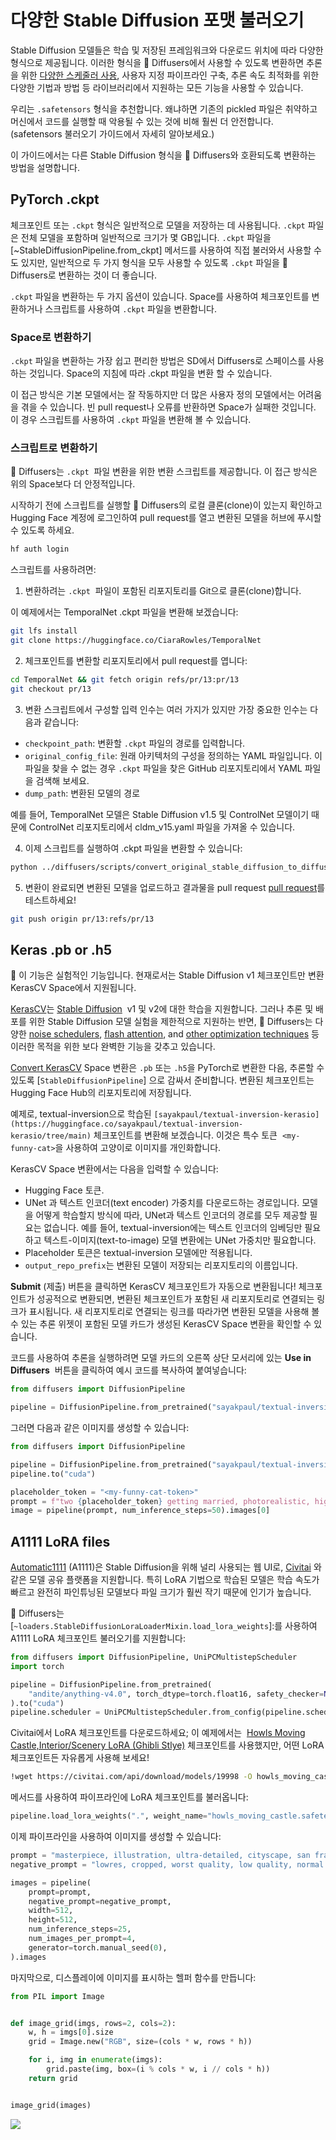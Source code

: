 <!--Copyright 2025 The HuggingFace Team. All rights reserved.

Licensed under the Apache License, Version 2.0 (the "License"); you may not use this file except in compliance with
the License. You may obtain a copy of the License at

http://www.apache.org/licenses/LICENSE-2.0

Unless required by applicable law or agreed to in writing, software distributed under the License is distributed on
an "AS IS" BASIS, WITHOUT WARRANTIES OR CONDITIONS OF ANY KIND, either express or implied. See the License for the
specific language governing permissions and limitations under the License.
-->

# 다양한 Stable Diffusion 포맷 불러오기

Stable Diffusion 모델들은 학습 및 저장된 프레임워크와 다운로드 위치에 따라 다양한 형식으로 제공됩니다. 이러한 형식을 🤗 Diffusers에서 사용할 수 있도록 변환하면 추론을 위한 [다양한 스케줄러 사용](schedulers), 사용자 지정 파이프라인 구축, 추론 속도 최적화를 위한 다양한 기법과 방법 등 라이브러리에서 지원하는 모든 기능을 사용할 수 있습니다.

<Tip>

우리는 `.safetensors` 형식을 추천합니다. 왜냐하면 기존의 pickled 파일은 취약하고 머신에서 코드를 실행할 때 악용될 수 있는 것에 비해 훨씬 더 안전합니다. (safetensors 불러오기 가이드에서 자세히 알아보세요.)

</Tip>

이 가이드에서는 다른 Stable Diffusion 형식을 🤗 Diffusers와 호환되도록 변환하는 방법을 설명합니다.

## PyTorch .ckpt

체크포인트 또는 `.ckpt` 형식은 일반적으로 모델을 저장하는 데 사용됩니다. `.ckpt` 파일은 전체 모델을 포함하며 일반적으로 크기가 몇 GB입니다. `.ckpt` 파일을 [~StableDiffusionPipeline.from_ckpt] 메서드를 사용하여 직접 불러와서 사용할 수도 있지만, 일반적으로 두 가지 형식을 모두 사용할 수 있도록 `.ckpt` 파일을 🤗 Diffusers로 변환하는 것이 더 좋습니다.

`.ckpt` 파일을 변환하는 두 가지 옵션이 있습니다. Space를 사용하여 체크포인트를 변환하거나 스크립트를 사용하여 `.ckpt` 파일을 변환합니다.

### Space로 변환하기

`.ckpt` 파일을 변환하는 가장 쉽고 편리한 방법은 SD에서 Diffusers로 스페이스를 사용하는 것입니다. Space의 지침에 따라 .ckpt 파일을 변환 할 수 있습니다.

이 접근 방식은 기본 모델에서는 잘 작동하지만 더 많은 사용자 정의 모델에서는 어려움을 겪을 수 있습니다. 빈 pull request나 오류를 반환하면 Space가 실패한 것입니다.
이 경우 스크립트를 사용하여 `.ckpt` 파일을 변환해 볼 수 있습니다.

### 스크립트로 변환하기

🤗 Diffusers는 `.ckpt`  파일 변환을 위한 변환 스크립트를 제공합니다. 이 접근 방식은 위의 Space보다 더 안정적입니다.

시작하기 전에 스크립트를 실행할 🤗 Diffusers의 로컬 클론(clone)이 있는지 확인하고 Hugging Face 계정에 로그인하여 pull request를 열고 변환된 모델을 허브에 푸시할 수 있도록 하세요.

```bash
hf auth login
```

스크립트를 사용하려면:

1. 변환하려는 `.ckpt`  파일이 포함된 리포지토리를 Git으로 클론(clone)합니다.

이 예제에서는 TemporalNet .ckpt 파일을 변환해 보겠습니다:

```bash
git lfs install
git clone https://huggingface.co/CiaraRowles/TemporalNet
```

2. 체크포인트를 변환할 리포지토리에서 pull request를 엽니다:

```bash
cd TemporalNet && git fetch origin refs/pr/13:pr/13
git checkout pr/13
```

3. 변환 스크립트에서 구성할 입력 인수는 여러 가지가 있지만 가장 중요한 인수는 다음과 같습니다:

- `checkpoint_path`: 변환할 `.ckpt` 파일의 경로를 입력합니다.
- `original_config_file`: 원래 아키텍처의 구성을 정의하는 YAML 파일입니다. 이 파일을 찾을 수 없는 경우 `.ckpt` 파일을 찾은 GitHub 리포지토리에서 YAML 파일을 검색해 보세요.
- `dump_path`: 변환된 모델의 경로

예를 들어, TemporalNet 모델은 Stable Diffusion v1.5 및 ControlNet 모델이기 때문에 ControlNet 리포지토리에서 cldm_v15.yaml 파일을 가져올 수 있습니다.

4. 이제 스크립트를 실행하여 .ckpt 파일을 변환할 수 있습니다:

```bash
python ../diffusers/scripts/convert_original_stable_diffusion_to_diffusers.py --checkpoint_path temporalnetv3.ckpt --original_config_file cldm_v15.yaml --dump_path ./ --controlnet
```

5. 변환이 완료되면 변환된 모델을 업로드하고 결과물을 pull request [pull request](https://huggingface.co/CiaraRowles/TemporalNet/discussions/13)를 테스트하세요!

```bash
git push origin pr/13:refs/pr/13
```

## **Keras .pb or .h5**

🧪 이 기능은 실험적인 기능입니다. 현재로서는 Stable Diffusion v1 체크포인트만 변환 KerasCV Space에서 지원됩니다.

[KerasCV](https://keras.io/keras_cv/)는 [Stable Diffusion](https://github.com/keras-team/keras-cv/blob/master/keras_cv/models/stable_diffusion)  v1 및 v2에 대한 학습을 지원합니다. 그러나 추론 및 배포를 위한 Stable Diffusion 모델 실험을 제한적으로 지원하는 반면, 🤗 Diffusers는 다양한 [noise schedulers](https://huggingface.co/docs/diffusers/using-diffusers/schedulers), [flash attention](https://huggingface.co/docs/diffusers/optimization/xformers), and [other optimization techniques](https://huggingface.co/docs/diffusers/optimization/fp16) 등 이러한 목적을 위한 보다 완벽한 기능을 갖추고 있습니다.

[Convert KerasCV](https://huggingface.co/spaces/sayakpaul/convert-kerascv-sd-diffusers) Space 변환은 `.pb` 또는 `.h5`을 PyTorch로 변환한 다음, 추론할 수 있도록 [`StableDiffusionPipeline`] 으로 감싸서 준비합니다. 변환된 체크포인트는 Hugging Face Hub의 리포지토리에 저장됩니다.

예제로, textual-inversion으로 학습된 `[sayakpaul/textual-inversion-kerasio](https://huggingface.co/sayakpaul/textual-inversion-kerasio/tree/main)` 체크포인트를 변환해 보겠습니다. 이것은 특수 토큰  `<my-funny-cat>`을 사용하여 고양이로 이미지를 개인화합니다.

KerasCV Space 변환에서는 다음을 입력할 수 있습니다:

- Hugging Face 토큰.
- UNet 과 텍스트 인코더(text encoder) 가중치를 다운로드하는 경로입니다. 모델을 어떻게 학습할지 방식에 따라, UNet과 텍스트 인코더의 경로를 모두 제공할 필요는 없습니다. 예를 들어, textual-inversion에는 텍스트 인코더의 임베딩만 필요하고 텍스트-이미지(text-to-image) 모델 변환에는 UNet 가중치만 필요합니다.
- Placeholder 토큰은 textual-inversion 모델에만 적용됩니다.
- `output_repo_prefix`는 변환된 모델이 저장되는 리포지토리의 이름입니다.

**Submit** (제출) 버튼을 클릭하면 KerasCV 체크포인트가 자동으로 변환됩니다! 체크포인트가 성공적으로 변환되면, 변환된 체크포인트가 포함된 새 리포지토리로 연결되는 링크가 표시됩니다. 새 리포지토리로 연결되는 링크를 따라가면 변환된 모델을 사용해 볼 수 있는 추론 위젯이 포함된 모델 카드가 생성된 KerasCV Space 변환을 확인할 수 있습니다.

코드를 사용하여 추론을 실행하려면 모델 카드의 오른쪽 상단 모서리에 있는 **Use in Diffusers**  버튼을 클릭하여 예시 코드를 복사하여 붙여넣습니다:

```py
from diffusers import DiffusionPipeline

pipeline = DiffusionPipeline.from_pretrained("sayakpaul/textual-inversion-cat-kerascv_sd_diffusers_pipeline")
```

그러면 다음과 같은 이미지를 생성할 수 있습니다:

```py
from diffusers import DiffusionPipeline

pipeline = DiffusionPipeline.from_pretrained("sayakpaul/textual-inversion-cat-kerascv_sd_diffusers_pipeline")
pipeline.to("cuda")

placeholder_token = "<my-funny-cat-token>"
prompt = f"two {placeholder_token} getting married, photorealistic, high quality"
image = pipeline(prompt, num_inference_steps=50).images[0]
```

## **A1111 LoRA files**

[Automatic1111](https://github.com/AUTOMATIC1111/stable-diffusion-webui) (A1111)은 Stable Diffusion을 위해 널리 사용되는 웹 UI로, [Civitai](https://civitai.com/) 와 같은 모델 공유 플랫폼을 지원합니다. 특히 LoRA 기법으로 학습된 모델은 학습 속도가 빠르고 완전히 파인튜닝된 모델보다 파일 크기가 훨씬 작기 때문에 인기가 높습니다.

🤗 Diffusers는 [`~loaders.StableDiffusionLoraLoaderMixin.load_lora_weights`]:를 사용하여 A1111 LoRA 체크포인트 불러오기를 지원합니다:

```py
from diffusers import DiffusionPipeline, UniPCMultistepScheduler
import torch

pipeline = DiffusionPipeline.from_pretrained(
    "andite/anything-v4.0", torch_dtype=torch.float16, safety_checker=None
).to("cuda")
pipeline.scheduler = UniPCMultistepScheduler.from_config(pipeline.scheduler.config)
```

Civitai에서 LoRA 체크포인트를 다운로드하세요; 이 예제에서는  [Howls Moving Castle,Interior/Scenery LoRA (Ghibli Stlye)](https://civitai.com/models/14605?modelVersionId=19998) 체크포인트를 사용했지만, 어떤 LoRA 체크포인트든 자유롭게 사용해 보세요!

```bash
!wget https://civitai.com/api/download/models/19998 -O howls_moving_castle.safetensors
```

메서드를 사용하여 파이프라인에 LoRA 체크포인트를 불러옵니다:

```py
pipeline.load_lora_weights(".", weight_name="howls_moving_castle.safetensors")
```

이제 파이프라인을 사용하여 이미지를 생성할 수 있습니다:

```py
prompt = "masterpiece, illustration, ultra-detailed, cityscape, san francisco, golden gate bridge, california, bay area, in the snow, beautiful detailed starry sky"
negative_prompt = "lowres, cropped, worst quality, low quality, normal quality, artifacts, signature, watermark, username, blurry, more than one bridge, bad architecture"

images = pipeline(
    prompt=prompt,
    negative_prompt=negative_prompt,
    width=512,
    height=512,
    num_inference_steps=25,
    num_images_per_prompt=4,
    generator=torch.manual_seed(0),
).images
```

마지막으로, 디스플레이에 이미지를 표시하는 헬퍼 함수를 만듭니다:

```py
from PIL import Image


def image_grid(imgs, rows=2, cols=2):
    w, h = imgs[0].size
    grid = Image.new("RGB", size=(cols * w, rows * h))

    for i, img in enumerate(imgs):
        grid.paste(img, box=(i % cols * w, i // cols * h))
    return grid


image_grid(images)
```

<div class="flex justify-center">
  <img src="https://huggingface.co/datasets/huggingface/documentation-images/resolve/main/diffusers/a1111-lora-sf.png" />
</div>
